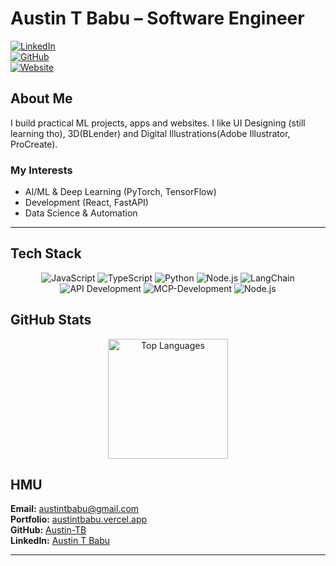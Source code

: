 # Austin T Babu – Software Engineer  

[![LinkedIn](https://img.shields.io/badge/LinkedIn-Profile-blue?style=flat&logo=linkedin)](http://www.linkedin.com/in/austin-t-babu/)  
[![GitHub](https://img.shields.io/badge/GitHub-Portfolio-black?style=flat&logo=github)](https://github.com/Austin-TB)  
[![Website](https://img.shields.io/badge/Portfolio-Live-brightgreen?style=flat&logo=vercel)](https://austintbabu.vercel.app/)  

## About Me  

I build practical ML projects, apps and websites. I like UI Designing (still learning tho), 3D(BLender) and Digital Illustrations(Adobe Illustrator, ProCreate).
### My Interests 
- AI/ML & Deep Learning (PyTorch, TensorFlow)
- Development (React, FastAPI)
- Data Science & Automation

---
## Tech Stack

<p align="center">
  <img src="https://img.shields.io/badge/JavaScript-F7DF1E?style=for-the-badge&logo=javascript&logoColor=black" alt="JavaScript"/>
  <img src="https://img.shields.io/badge/TypeScript-F7DF1E?style=for-the-badge&logo=typescript&logoColor=black" alt="TypeScript"/>
  <img src="https://img.shields.io/badge/Python-3776AB?style=for-the-badge&logo=python&logoColor=white" alt="Python"/>
  <img src="https://img.shields.io/badge/Node.js-339933?style=for-the-badge&logo=nodedotjs&logoColor=white" alt="Node.js"/>
  <img src="https://img.shields.io/badge/LangChain-00A2D7?style=for-the-badge" alt="LangChain"/>
  <img src="https://img.shields.io/badge/API-Development-0078D7?style=for-the-badge" alt="API Development"/>
  <img src="https://img.shields.io/badge/MCP-512BD4?style=for-the-badge" alt="MCP-Development"/>
  <img src="https://img.shields.io/badge/Figma-339933?style=for-the-badge&logo=figma&logoColor=white" alt="Node.js"/>
</p>

## GitHub Stats

<div align="center">
  <img src="https://github-readme-stats.vercel.app/api/top-langs/?username=Austin-TB&layout=compact&theme=dark" alt="Top Languages" height="192"/>
</div>

## HMU  

**Email:** [austintbabu@gmail.com](mailto:austintbabu@gmail.com)  
**Portfolio:** [austintbabu.vercel.app](https://austintbabu.vercel.app/)  
**GitHub:** [Austin-TB](https://github.com/Austin-TB)  
**LinkedIn:** [Austin T Babu](http://www.linkedin.com/in/austin-t-babu/)  

---
